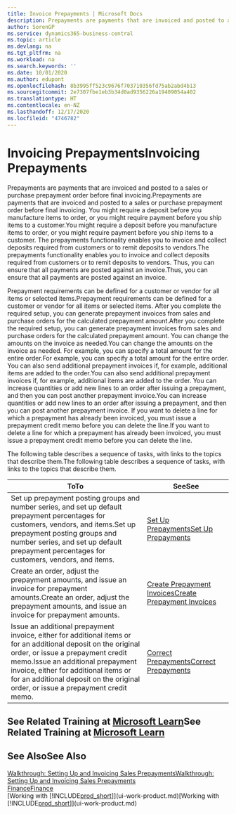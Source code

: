 ```yaml
---
title: Invoice Prepayments | Microsoft Docs
description: Prepayments are payments that are invoiced and posted to a sales or purchase prepayment order before final invoicing. You might require a deposit before you manufacture items to order, or you might require payment before you ship items to a customer. The prepayments functionality enables you to invoice and collect deposits required from customers or to remit deposits to vendors. Thus, you can ensure that all payments are posted against an invoice.
author: SorenGP
ms.service: dynamics365-business-central
ms.topic: article
ms.devlang: na
ms.tgt_pltfrm: na
ms.workload: na
ms.search.keywords: ''
ms.date: 10/01/2020
ms.author: edupont
ms.openlocfilehash: 8b3995ff523c9676f703710356fd75ab2abd4b13
ms.sourcegitcommit: 2e7307fbe1eb3b34d0ad9356226a19409054a402
ms.translationtype: HT
ms.contentlocale: en-NZ
ms.lasthandoff: 12/17/2020
ms.locfileid: "4746782"
---
```

# <a name="invoicing-prepayments"></a><span data-ttu-id="0f01a-106">Invoicing Prepayments</span><span class="sxs-lookup"><span data-stu-id="0f01a-106">Invoicing Prepayments</span></span>

<span data-ttu-id="0f01a-107">Prepayments are payments that are invoiced and posted to a sales or purchase prepayment order before final invoicing.</span><span class="sxs-lookup"><span data-stu-id="0f01a-107">Prepayments are payments that are invoiced and posted to a sales or purchase prepayment order before final invoicing.</span></span> <span data-ttu-id="0f01a-108">You might require a deposit before you manufacture items to order, or you might require payment before you ship items to a customer.</span><span class="sxs-lookup"><span data-stu-id="0f01a-108">You might require a deposit before you manufacture items to order, or you might require payment before you ship items to a customer.</span></span> <span data-ttu-id="0f01a-109">The prepayments functionality enables you to invoice and collect deposits required from customers or to remit deposits to vendors.</span><span class="sxs-lookup"><span data-stu-id="0f01a-109">The prepayments functionality enables you to invoice and collect deposits required from customers or to remit deposits to vendors.</span></span> <span data-ttu-id="0f01a-110">Thus, you can ensure that all payments are posted against an invoice.</span><span class="sxs-lookup"><span data-stu-id="0f01a-110">Thus, you can ensure that all payments are posted against an invoice.</span></span>  

 <span data-ttu-id="0f01a-111">Prepayment requirements can be defined for a customer or vendor for all items or selected items.</span><span class="sxs-lookup"><span data-stu-id="0f01a-111">Prepayment requirements can be defined for a customer or vendor for all items or selected items.</span></span> <span data-ttu-id="0f01a-112">After you complete the required setup, you can generate prepayment invoices from sales and purchase orders for the calculated prepayment amount.</span><span class="sxs-lookup"><span data-stu-id="0f01a-112">After you complete the required setup, you can generate prepayment invoices from sales and purchase orders for the calculated prepayment amount.</span></span> <span data-ttu-id="0f01a-113">You can change the amounts on the invoice as needed.</span><span class="sxs-lookup"><span data-stu-id="0f01a-113">You can change the amounts on the invoice as needed.</span></span> <span data-ttu-id="0f01a-114">For example, you can specify a total amount for the entire order.</span><span class="sxs-lookup"><span data-stu-id="0f01a-114">For example, you can specify a total amount for the entire order.</span></span> <span data-ttu-id="0f01a-115">You can also send additional prepayment invoices if, for example, additional items are added to the order.</span><span class="sxs-lookup"><span data-stu-id="0f01a-115">You can also send additional prepayment invoices if, for example, additional items are added to the order.</span></span> <span data-ttu-id="0f01a-116">You can increase quantities or add new lines to an order after issuing a prepayment, and then you can post another prepayment invoice.</span><span class="sxs-lookup"><span data-stu-id="0f01a-116">You can increase quantities or add new lines to an order after issuing a prepayment, and then you can post another prepayment invoice.</span></span> <span data-ttu-id="0f01a-117">If you want to delete a line for which a prepayment has already been invoiced, you must issue a prepayment credit memo before you can delete the line.</span><span class="sxs-lookup"><span data-stu-id="0f01a-117">If you want to delete a line for which a prepayment has already been invoiced, you must issue a prepayment credit memo before you can delete the line.</span></span>  

 <span data-ttu-id="0f01a-118">The following table describes a sequence of tasks, with links to the topics that describe them.</span><span class="sxs-lookup"><span data-stu-id="0f01a-118">The following table describes a sequence of tasks, with links to the topics that describe them.</span></span>

|<span data-ttu-id="0f01a-119">**To**</span><span class="sxs-lookup"><span data-stu-id="0f01a-119">**To**</span></span>|<span data-ttu-id="0f01a-120">**See**</span><span class="sxs-lookup"><span data-stu-id="0f01a-120">**See**</span></span>|  
|------------|-------------|  
|<span data-ttu-id="0f01a-121">Set up prepayment posting groups and number series, and set up default prepayment percentages for customers, vendors, and items.</span><span class="sxs-lookup"><span data-stu-id="0f01a-121">Set up prepayment posting groups and number series, and set up default prepayment percentages for customers, vendors, and items.</span></span>|[<span data-ttu-id="0f01a-122">Set Up Prepayments</span><span class="sxs-lookup"><span data-stu-id="0f01a-122">Set Up Prepayments</span></span>](finance-set-up-prepayments.md)|
|<span data-ttu-id="0f01a-123">Create an order, adjust the prepayment amounts, and issue an invoice for prepayment amounts.</span><span class="sxs-lookup"><span data-stu-id="0f01a-123">Create an order, adjust the prepayment amounts, and issue an invoice for prepayment amounts.</span></span>|[<span data-ttu-id="0f01a-124">Create Prepayment Invoices</span><span class="sxs-lookup"><span data-stu-id="0f01a-124">Create Prepayment Invoices</span></span>](finance-how-to-create-prepayment-invoices.md)|  
|<span data-ttu-id="0f01a-125">Issue an additional prepayment invoice, either for additional items or for an additional deposit on the original order, or issue a prepayment credit memo.</span><span class="sxs-lookup"><span data-stu-id="0f01a-125">Issue an additional prepayment invoice, either for additional items or for an additional deposit on the original order, or issue a prepayment credit memo.</span></span>|[<span data-ttu-id="0f01a-126">Correct Prepayments</span><span class="sxs-lookup"><span data-stu-id="0f01a-126">Correct Prepayments</span></span>](finance-how-to-correct-prepayments.md)|  

## <a name="see-related-training-at-microsoft-learn"></a><span data-ttu-id="0f01a-127">See Related Training at [Microsoft Learn](/learn/modules/prepayment-invoices-dynamics-365-business-central/index)</span><span class="sxs-lookup"><span data-stu-id="0f01a-127">See Related Training at [Microsoft Learn](/learn/modules/prepayment-invoices-dynamics-365-business-central/index)</span></span>

## <a name="see-also"></a><span data-ttu-id="0f01a-128">See Also</span><span class="sxs-lookup"><span data-stu-id="0f01a-128">See Also</span></span>

[<span data-ttu-id="0f01a-129">Walkthrough: Setting Up and Invoicing Sales Prepayments</span><span class="sxs-lookup"><span data-stu-id="0f01a-129">Walkthrough: Setting Up and Invoicing Sales Prepayments</span></span>](walkthrough-setting-up-and-invoicing-sales-prepayments.md)  
[<span data-ttu-id="0f01a-130">Finance</span><span class="sxs-lookup"><span data-stu-id="0f01a-130">Finance</span></span>](finance.md)  
<span data-ttu-id="0f01a-131">[Working with [!INCLUDE[prod_short](includes/prod_short.md)]](ui-work-product.md)</span><span class="sxs-lookup"><span data-stu-id="0f01a-131">[Working with [!INCLUDE[prod_short](includes/prod_short.md)]](ui-work-product.md)</span></span>  
